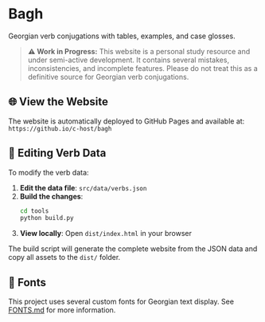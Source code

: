 # Bagh

Georgian verb conjugations with tables, examples, and case glosses.

> **⚠️ Work in Progress:** This website is a personal study resource and under semi-active development. It contains several mistakes, inconsistencies, and incomplete features. Please do not treat this as a definitive source for Georgian verb conjugations.

## 🌐 View the Website

The website is automatically deployed to GitHub Pages and available at:
`https://github.io/c-host/bagh`

## 📝 Editing Verb Data

To modify the verb data:

1. **Edit the data file**: `src/data/verbs.json`
2. **Build the changes**: 
   ```bash
   cd tools
   python build.py
   ```
3. **View locally**: Open `dist/index.html` in your browser

The build script will generate the complete website from the JSON data and copy all assets to the `dist/` folder.

## 🎨 Fonts

This project uses several custom fonts for Georgian text display. See [FONTS.md](FONTS.md) for more information.